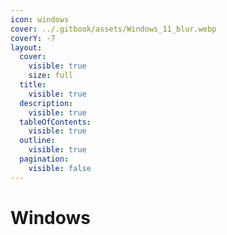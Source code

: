 ```yaml
---
icon: windows
cover: ../.gitbook/assets/Windows_11_blur.webp
coverY: -7
layout:
  cover:
    visible: true
    size: full
  title:
    visible: true
  description:
    visible: true
  tableOfContents:
    visible: true
  outline:
    visible: true
  pagination:
    visible: false
---
```


# Windows

